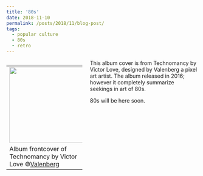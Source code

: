 ```yaml
---
title: '80s'
date: 2018-11-10
permalink: /posts/2018/11/blog-post/
tags:
  - popular culture
  - 80s
  - retro
---
```


<table align='left' style="width:200px; margin-right:20px">
  <tr>
    <td><img src="https://orig00.deviantart.net/0954/f/2016/049/d/e/technomancy_by_valenberg-d9s8jyq.gif" width="200"></td>
  </tr>
  <tr>
    <td>Album frontcover of Technomancy by Victor Love &copy;<a href="https://www.deviantart.com/valenberg/art/Technomancy-591623954">Valenberg</a></td>
  </tr>
</table>

This album cover is from Technomancy by Victor Love, designed by Valenberg a pixel art artist. The album released in 2016; however it completely summarize seekings in art of 80s. 


80s will be here soon.
